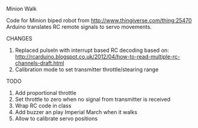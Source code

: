 Minion Walk

Code for Minion biped robot from http://www.thingiverse.com/thing:25470
Arduino translates RC remote signals to servo movements.

CHANGES

1. Replaced pulseIn with interrupt based RC decoding based on: http://rcarduino.blogspot.co.uk/2012/04/how-to-read-multiple-rc-channels-draft.html
2. Calibration mode to set transmitter throttle/stearing range 

TODO

1. Add proportional throttle 
2. Set throttle to zero when no signal from transmitter is received 
3. Wrap RC code in class
4. Add buzzer an play Imperial March when it walks
5. Allow to calibrate servo positions
